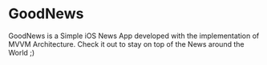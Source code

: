 # GoodNews

GoodNews is a Simple iOS News App developed with the implementation of MVVM Architecture.
Check it out to stay on top of the News around the World ;)
